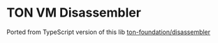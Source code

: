 # TON VM Disassembler

Ported from TypeScript version of this lib [ton-foundation/disassembler](https://github.com/ton-foundation/disassembler)


